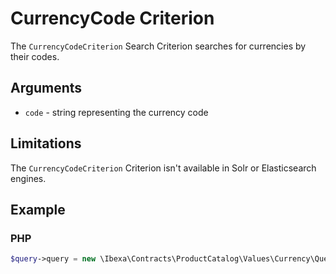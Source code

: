 # CurrencyCode Criterion

The `CurrencyCodeCriterion` Search Criterion searches for currencies by their codes.

## Arguments

- `code` - string representing the currency code

## Limitations

The `CurrencyCodeCriterion` Criterion isn't available in Solr or Elasticsearch engines.

## Example

### PHP

``` php
$query->query = new \Ibexa\Contracts\ProductCatalog\Values\Currency\Query\Criterion\CurrencyCodeCriterion('EUR');
```
